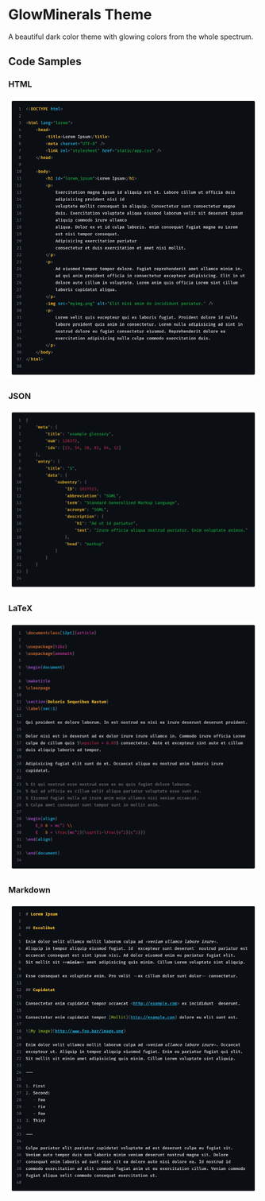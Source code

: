 # GlowMinerals Theme

A beautiful dark color theme with glowing colors from the whole spectrum.

## Code Samples

### HTML

![HTML sample](./img/html.png)

### JSON

![JSON sample](./img/json.png)

### LaTeX

![LaTeX sample](./img/latex.png)

### Markdown

![Markdown sample](./img/md.png)
